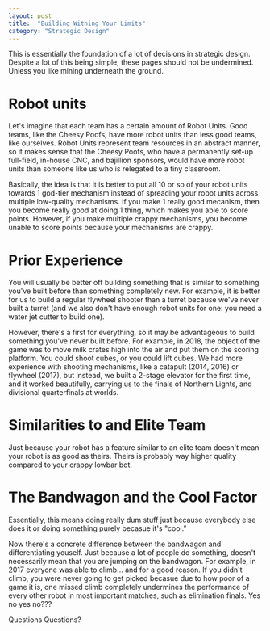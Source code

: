 ```yaml
---
layout: post
title:  "Building Withing Your Limits"
category: "Strategic Design"
---
```

This is essentially the foundation of a lot of decisions in strategic design. Despite a lot of this being simple, these pages should not be undermined. Unless you like mining underneath the ground.

# Robot units

Let's imagine that each team has a certain amount of Robot Units. Good teams, like the Cheesy Poofs, have more robot units than less good teams, like ourselves. Robot Units represent team resources in an abstract manner, so it makes sense that the Cheesy Poofs, who have a permanently set-up full-field, in-house CNC, and bajillion sponsors, would have more robot units than someone like us who is relegated to a tiny classroom. 

Basically, the idea is that it is better to put all 10 or so of your robot units towards 1 god-tier mechanism instead of spreading your robot units across multiple low-quality mechanisms. If you make 1 really good mecanism, then you become really good at doing 1 thing, which makes you able to score points. However, if you make multiple crappy mechanisms, you become unable to score points because your mechanisms are crappy.

# Prior Experience

You will usually be better off building something that is similar to something you've built before than something completely new. For example, it is better for us to build a regular flywheel shooter than a turret because we've never built a turret (and we also don't have enough robot units for one: you need a water jet cutter to build one).

However, there's a first for everything, so it may be advantageous to build something you've never built before. For example, in 2018, the object of the game was to move milk crates high into the air and put them on the scoring platform. You could shoot cubes, or you could lift cubes. We had more experience with shooting mechanisms, like a catapult (2014, 2016) or flywheel (2017), but instead, we built a 2-stage elevator for the first time, and it worked beautifully, carrying us to the finals of Northern Lights, and divisional quarterfinals at worlds.

# Similarities to and Elite Team

Just because your robot has a feature similar to an elite team doesn't mean your robot is as good as theirs. Theirs is probably way higher quality compared to your crappy lowbar bot.

# The Bandwagon and the Cool Factor
Essentially, this means doing really dum stuff just because everybody else does it or doing something purely becasue it's "cool." 
<inset Karthik Kanagasabapathwhogivesacrap quote here pl0x>

Now there's a concrete difference between the bandwagon and differentiating youself. Just because a lot of people do something, doesn't necessarily mean that you are jumping on the bandwagon. For example, in 2017 everyone was able to climb... and for a good reason. If you didn't climb, you were never going to get picked becasue due to how poor of a game it is, one missed climb completely undermines the performance of every other robot in most important matches, such as elimination finals. Yes no yes no???

Questions Questions?

